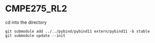 # CMPE275_RL2

cd into the directory

```
git submodule add ../../pybind/pybind11 extern/pybind11 -b stable
git submodule update --init
```
